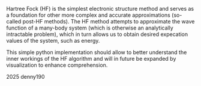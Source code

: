 Hartree Fock (HF) is the simplest electronic structure method and serves as a foundation for other more complex and accurate approximations (so-called post-HF methods). The HF method attempts to approximate the wave function of a many-body system (which is otherwise an analytically intractable problem), which in turn allows us to obtain desired expecation values of the system, such as energy.

This simple python implementation should allow to better understand the inner workings of the HF algorithm and will in future be expanded by visualization to enhance comprehension. 

2025 denny190
